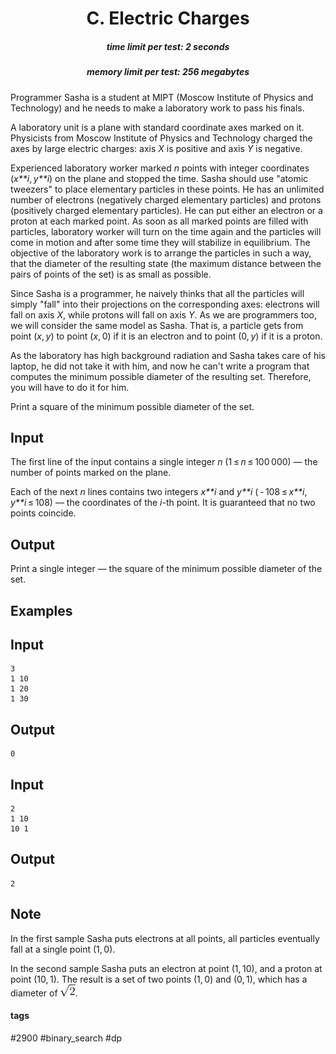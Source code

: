 <h1 style='text-align: center;'> C. Electric Charges</h1>

<h5 style='text-align: center;'>time limit per test: 2 seconds</h5>
<h5 style='text-align: center;'>memory limit per test: 256 megabytes</h5>

Programmer Sasha is a student at MIPT (Moscow Institute of Physics and Technology) and he needs to make a laboratory work to pass his finals.

A laboratory unit is a plane with standard coordinate axes marked on it. Physicists from Moscow Institute of Physics and Technology charged the axes by large electric charges: axis *X* is positive and axis *Y* is negative.

Experienced laboratory worker marked *n* points with integer coordinates (*x**i*, *y**i*) on the plane and stopped the time. Sasha should use "atomic tweezers" to place elementary particles in these points. He has an unlimited number of electrons (negatively charged elementary particles) and protons (positively charged elementary particles). He can put either an electron or a proton at each marked point. As soon as all marked points are filled with particles, laboratory worker will turn on the time again and the particles will come in motion and after some time they will stabilize in equilibrium. The objective of the laboratory work is to arrange the particles in such a way, that the diameter of the resulting state (the maximum distance between the pairs of points of the set) is as small as possible.

Since Sasha is a programmer, he naively thinks that all the particles will simply "fall" into their projections on the corresponding axes: electrons will fall on axis *X*, while protons will fall on axis *Y*. As we are programmers too, we will consider the same model as Sasha. That is, a particle gets from point (*x*, *y*) to point (*x*, 0) if it is an electron and to point (0, *y*) if it is a proton.

As the laboratory has high background radiation and Sasha takes care of his laptop, he did not take it with him, and now he can't write a program that computes the minimum possible diameter of the resulting set. Therefore, you will have to do it for him.

Print a square of the minimum possible diameter of the set.

## Input

The first line of the input contains a single integer *n* (1 ≤ *n* ≤ 100 000) — the number of points marked on the plane.

Each of the next *n* lines contains two integers *x**i* and *y**i* ( - 108 ≤ *x**i*, *y**i* ≤ 108) — the coordinates of the *i*-th point. It is guaranteed that no two points coincide.

## Output

Print a single integer — the square of the minimum possible diameter of the set.

## Examples

## Input


```
3  
1 10  
1 20  
1 30  

```
## Output


```
0  

```
## Input


```
2  
1 10  
10 1  

```
## Output


```
2  

```
## Note

In the first sample Sasha puts electrons at all points, all particles eventually fall at a single point (1, 0).

In the second sample Sasha puts an electron at point (1, 10), and a proton at point (10, 1). The result is a set of two points (1, 0) and (0, 1), which has a diameter of ![](images/bfe16f27ebc966df6f10ba356a1547b6e7242dd7.png).



#### tags 

#2900 #binary_search #dp 
